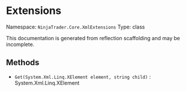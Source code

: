 # Extensions

Namespace: `NinjaTrader.Core.XmlExtensions`
Type: class

This documentation is generated from reflection scaffolding and may be incomplete.

## Methods
- `Get(System.Xml.Linq.XElement element, string child)` : System.Xml.Linq.XElement
